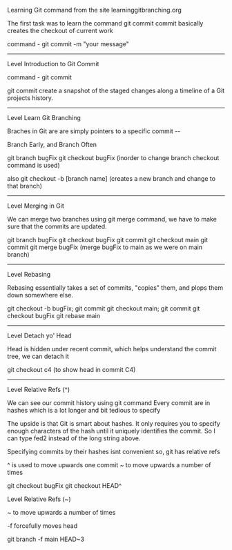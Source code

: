 Learning Git command from the site 
learninggitbranching.org


The first task was to learn the command git commit
commit basically creates the checkout of current work

command - git commit -m "your message"

------------------------------------------------------------------------------------

Level Introduction to Git Commit

command - git commit

git commit create a snapshot of the staged changes along a timeline of a Git projects history.

---------------------------------------------------------------------------------

Level Learn Git Branching

Braches in Git are  are simply pointers to a specific commit --

Branch Early, and Branch Often

git branch bugFix
git checkout bugFix (inorder to change branch checkout command is used)

also
git checkout -b [branch name] (creates a new branch and change to that branch)

-------------------------------------------------------------------------------------

Level Merging in Git

We can merge two branches using git merge command, we have to make sure that the commits are updated.


git branch bugFix
git checkout bugFix
git commit
git checkout main
git commit
git merge bugFix   (merge bugFix to main as we were on main branch)

-------------------------------------------------------------------------------------

Level Rebasing


Rebasing essentially takes a set of commits, "copies" them, and plops them down somewhere else.


git checkout -b bugFix; git commit
git checkout main; git commit
git checkout bugFix
git rebase main

-------------------------------------------------------------------------------------

Level Detach yo' Head

Head is hidden under recent commit, which helps understand the commit tree, we can detach it 


git checkout c4 (to show head in commit C4)

-------------------------------------------------------------------------------------

Level Relative Refs (^)

We can see our commit history using git command
Every commit are in hashes which is a lot longer and bit tedious to specify

The upside is that Git is smart about hashes. It only requires you to specify enough characters of the hash until it uniquely identifies the commit. So I can type fed2 instead of the long string above.

Specifying commits by their hashes isnt convenient so, git has relative refs

^ is used to move upwards one commit
~<num> to move upwards a number of times

git checkout bugFix
git checkout HEAD^

Level Relative Refs (~)

~<num> to move upwards a number of times

-f forcefully moves head

git branch -f main HEAD~3

